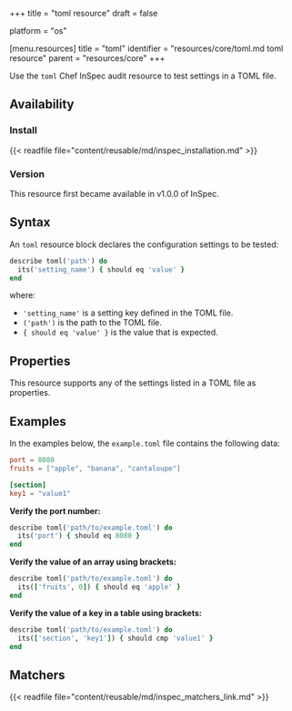+++
title = "toml resource"
draft = false

platform = "os"

[menu.resources]
    title = "toml"
    identifier = "resources/core/toml.md toml resource"
    parent = "resources/core"
+++

Use the `toml` Chef InSpec audit resource to test settings in a TOML file.

## Availability

### Install

{{< readfile file="content/reusable/md/inspec_installation.md" >}}

### Version

This resource first became available in v1.0.0 of InSpec.

## Syntax

An `toml` resource block declares the configuration settings to be tested:

```ruby
describe toml('path') do
  its('setting_name') { should eq 'value' }
end
```

where:

- `'setting_name'` is a setting key defined in the TOML file.
- `('path')` is the path to the TOML file.
- `{ should eq 'value' }` is the value that is expected.


## Properties

This resource supports any of the settings listed in a TOML file as properties.

## Examples

In the examples below, the `example.toml` file contains the following data:

```toml
port = 8080
fruits = ["apple", "banana", "cantaloupe"]

[section]
key1 = "value1"
```

**Verify the port number:**

```ruby
describe toml('path/to/example.toml') do
  its('port') { should eq 8080 }
end
```

**Verify the value of an array using brackets:**

```ruby
describe toml('path/to/example.toml') do
  its(['fruits', 0]) { should eq 'apple' }
end
```

**Verify the value of a key in a table using brackets:**

```ruby
describe toml('path/to/example.toml') do
  its(['section', 'key1']) { should cmp 'value1' }
end
```

## Matchers

{{< readfile file="content/reusable/md/inspec_matchers_link.md" >}}
